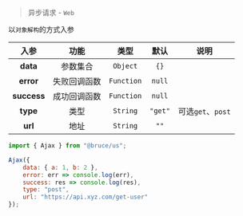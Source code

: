 > 异步请求 - `Web`

以`对象解构`的方式入参

入参|功能|类型|默认|说明
:-:|:-:|:-:|:-:|-
**data**|参数集合|`Object`|`{}`
**error**|失败回调函数|`Function`|`null`
**success**|成功回调函数|`Function`|`null`
**type**|类型|`String`|`"get"`|可选`get`、`post`
**url**|地址|`String`|`""`

```js
import { Ajax } from "@bruce/us";

Ajax({
	data: { a: 1, b: 2 },
	error: err => console.log(err),
	success: res => console.log(res),
	type: "post",
	url: "https://api.xyz.com/get-user"
});
```